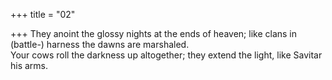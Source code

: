 +++
title = "02"

+++
They anoint the glossy nights at the ends of heaven; like clans in (battle-) harness the dawns are marshaled.  
Your cows roll the darkness up altogether; they extend the light, like  Savitar his arms.  